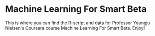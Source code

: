 # Machine Learning For Smart Beta

This is where you can find the R-script and data for Professor Youngju Nielsen's Coursera course Machine Learning For Smart Beta. Enjoy! 
